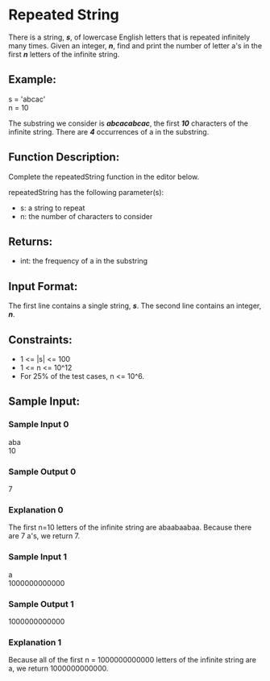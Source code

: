# Repeated String

There is a string, **_s_**, of lowercase English letters that is repeated infinitely many times. Given an integer, **_n_**, find and print the number of letter a's in the first  **_n_** letters of the infinite string.

## Example:
s = 'abcac'\
n = 10

The substring we consider is **_abcacabcac_**, the first **_10_** characters of the infinite string. There are **_4_** occurrences of a in the substring.

## Function Description:

Complete the repeatedString function in the editor below.

repeatedString has the following parameter(s):

* s: a string to repeat
* n: the number of characters to consider
## Returns:

* int: the frequency of a in the substring
## Input Format:

The first line contains a single string, **_s_**.
The second line contains an integer, **_n_**.

## Constraints:
* 1 <= |s| <= 100
* 1 <= n <= 10^12
* For 25% of the test cases, n <= 10^6.
## Sample Input:

### Sample Input 0

aba\
10
### Sample Output 0

7
### Explanation 0
The first n=10 letters of the infinite string are abaabaabaa. Because there are 7 a's, we return 7.

### Sample Input 1

a\
1000000000000
### Sample Output 1

1000000000000
### Explanation 1
Because all of the first n = 1000000000000 letters of the infinite string are a, we return 1000000000000.
